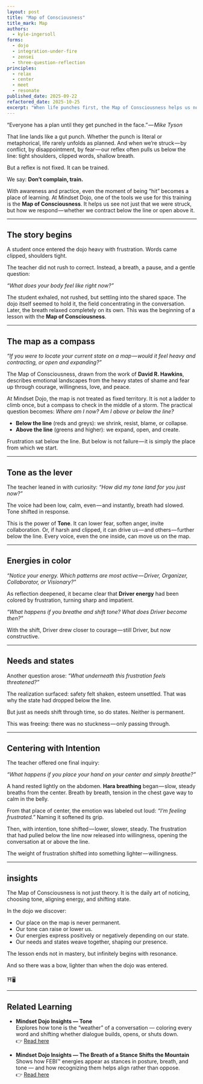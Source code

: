 ```yaml
---
layout: post
title: "Map of Consciousness"
title_mark: Map
authors: 
  - kyle-ingersoll
forms:
  - dojo
  - integration-under-fire
  - zensei
  - three-question-reflection
principles:
  - relax
  - center
  - meet
  - resonate
published_date: 2025-09-22
refactored_date: 2025-10-25
excerpt: "When life punches first, the Map of Consciousness helps us notice where we stand — below the line in contraction or above it in creation — and trains us to shift through breath, tone, and awareness."
---  
```


“Everyone has a plan until they get punched in the face.” — *Mike Tyson*  

That line lands like a gut punch. Whether the punch is literal or metaphorical, life rarely unfolds as planned. And when we’re struck — by conflict, by disappointment, by fear — our reflex often pulls us below the line: tight shoulders, clipped words, shallow breath.  

But a reflex is not fixed. It can be trained.  

We say: **Don’t complain, train.**  

With awareness and practice, even the moment of being “hit” becomes a place of learning. At Mindset Dojo, one of the tools we use for this training is the **Map of Consciousness**. It helps us see not just that we were struck, but how we respond — whether we contract below the line or open above it.  

---

## The story begins  

A student once entered the dojo heavy with frustration. Words came clipped, shoulders tight.  

The teacher did not rush to correct. Instead, a breath, a pause, and a gentle question:  

*“What does your body feel like right now?”*  

The student exhaled, not rushed, but settling into the shared space. The dojo itself seemed to hold it, the field concentrating in the conversation. Later, the breath relaxed completely on its own. This was the beginning of a lesson with the **Map of Consciousness**.  

---

## The map as a compass  

*“If you were to locate your current state on a map — would it feel heavy and contracting, or open and expanding?”*  

The Map of Consciousness, drawn from the work of **David R. Hawkins**, describes emotional landscapes from the heavy states of shame and fear up through courage, willingness, love, and peace.  

At Mindset Dojo, the map is not treated as fixed territory. It is not a ladder to climb once, but a compass to check in the middle of a storm. The practical question becomes: *Where am I now? Am I above or below the line?*  

- **Below the line** (reds and greys): we shrink, resist, blame, or collapse.  
- **Above the line** (greens and higher): we expand, open, and create.  

Frustration sat below the line. But below is not failure — it is simply the place from which we start.  

---

## Tone as the lever  

The teacher leaned in with curiosity: *“How did my tone land for you just now?”*  

The voice had been low, calm, even — and instantly, breath had slowed. Tone shifted in response.  

This is the power of **Tone**. It can lower fear, soften anger, invite collaboration. Or, if harsh and clipped, it can drive us — and others — further below the line. Every voice, even the one inside, can move us on the map.  

---

## Energies in color  

*“Notice your energy. Which patterns are most active — Driver, Organizer, Collaborator, or Visionary?”*  

As reflection deepened, it became clear that **Driver energy** had been colored by frustration, turning sharp and impatient.  

*“What happens if you breathe and shift tone? What does Driver become then?”*  

With the shift, Driver drew closer to courage — still Driver, but now constructive.  

---

## Needs and states  

Another question arose: *“What underneath this frustration feels threatened?”*  

The realization surfaced: safety felt shaken, esteem unsettled. That was why the state had dropped below the line.  

But just as needs shift through time, so do states. Neither is permanent.  

This was freeing: there was no stuckness — only passing through.  

---

## Centering with Intention  

The teacher offered one final inquiry:  

*“What happens if you place your hand on your center and simply breathe?”*  

A hand rested lightly on the abdomen. **Hara breathing** began — slow, steady breaths from the center. Breath by breath, tension in the chest gave way to calm in the belly.  

From that place of center, the emotion was labeled out loud: *“I’m feeling frustrated.”* Naming it softened its grip.  

Then, with intention, tone shifted — lower, slower, steady. The frustration that had pulled below the line now released into willingness, opening the conversation at or above the line.  

The weight of frustration shifted into something lighter — willingness.  

---

## insights  

The Map of Consciousness is not just theory. It is the daily art of noticing, choosing tone, aligning energy, and shifting state.  

In the dojo we discover:  

- Our place on the map is never permanent.  
- Our tone can raise or lower us.  
- Our energies express positively or negatively depending on our state.  
- Our needs and states weave together, shaping our presence.  

The lesson ends not in mastery, but infinitely begins with resonance.  

And so there was a bow, lighter than when the dojo was entered.  

⛩️🖥️

---

## Related Learning  

- **Mindset Dojo Insights — Tone**  
Explores how tone is the “weather” of a conversation — coloring every word and shifting whether dialogue builds, opens, or shuts down.  
👉 [Read here](../tone/)

- **Mindset Dojo Insights — The Breath of a Stance Shifts the Mountain**  
Shows how FEBI™ energies appear as stances in posture, breath, and tone — and how recognizing them helps align rather than oppose.  
👉 [Read here](../breath-of-stance/)
